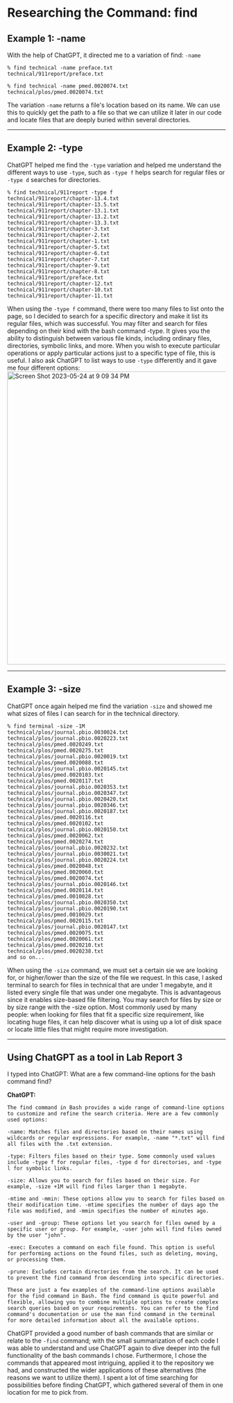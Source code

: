 # Researching the Command: find

## Example 1: -name

With the help of ChatGPT, it directed me to a variation of find: `-name`

```
% find technical -name preface.txt
technical/911report/preface.txt

% find technical -name pmed.0020074.txt
technical/plos/pmed.0020074.txt
```

The variation `-name` returns a file's location based on its name. We can use this to quickly get the path to a file so that we can utilize it later in our code and locate files that are deeply buried within several directories.

---

## Example 2: -type

ChatGPT helped me find the `-type` variation and helped me understand the different ways to use `-type`, such as `-type f` helps search for regular files or `-type d` searches for directories.

```
% find technical/911report -type f
technical/911report/chapter-13.4.txt
technical/911report/chapter-13.5.txt
technical/911report/chapter-13.1.txt
technical/911report/chapter-13.2.txt
technical/911report/chapter-13.3.txt
technical/911report/chapter-3.txt
technical/911report/chapter-2.txt
technical/911report/chapter-1.txt
technical/911report/chapter-5.txt
technical/911report/chapter-6.txt
technical/911report/chapter-7.txt
technical/911report/chapter-9.txt
technical/911report/chapter-8.txt
technical/911report/preface.txt
technical/911report/chapter-12.txt
technical/911report/chapter-10.txt
technical/911report/chapter-11.txt
```

When using the `-type f` command, there were too many files to list onto the page, so I decided to search for a specific directory and make it list its regular files, which was successful. You may filter and search for files depending on their kind with the bash command -type. It gives you the ability to distinguish between various file kinds, including ordinary files, directories, symbolic links, and more. When you wish to execute particular operations or apply particular actions just to a specific type of file, this is useful. I also ask ChatGPT to list ways to use `-type` differently and it gave me four different options: 
<img width="675" alt="Screen Shot 2023-05-24 at 9 09 34 PM" src="https://github.com/brrandonkim/cse15l-lab-reports/assets/110199983/72305c26-afd2-4451-a5c3-d97ccfdc4fc5">

---

## Example 3: -size

ChatGPT once again helped me find the variation `-size` and showed me what sizes of files I can search for in the technical directory.

```
% find terminal -size -1M
technical/plos/journal.pbio.0030024.txt
technical/plos/journal.pbio.0020223.txt
technical/plos/pmed.0020249.txt
technical/plos/pmed.0020275.txt
technical/plos/journal.pbio.0020019.txt
technical/plos/pmed.0020088.txt
technical/plos/journal.pbio.0020145.txt
technical/plos/pmed.0020103.txt
technical/plos/pmed.0020117.txt
technical/plos/journal.pbio.0020353.txt
technical/plos/journal.pbio.0020347.txt
technical/plos/journal.pbio.0020420.txt
technical/plos/journal.pbio.0020346.txt
technical/plos/journal.pbio.0020187.txt
technical/plos/pmed.0020116.txt
technical/plos/pmed.0020102.txt
technical/plos/journal.pbio.0020150.txt
technical/plos/pmed.0020062.txt
technical/plos/pmed.0020274.txt
technical/plos/journal.pbio.0020232.txt
technical/plos/journal.pbio.0030021.txt
technical/plos/journal.pbio.0020224.txt
technical/plos/pmed.0020048.txt
technical/plos/pmed.0020060.txt
technical/plos/pmed.0020074.txt
technical/plos/journal.pbio.0020146.txt
technical/plos/pmed.0020114.txt
technical/plos/pmed.0010028.txt
technical/plos/journal.pbio.0020350.txt
technical/plos/journal.pbio.0020190.txt
technical/plos/pmed.0010029.txt
technical/plos/pmed.0020115.txt
technical/plos/journal.pbio.0020147.txt
technical/plos/pmed.0020075.txt
technical/plos/pmed.0020061.txt
technical/plos/pmed.0020210.txt
technical/plos/pmed.0020238.txt
and so on...
```

When using the `-size` command, we must set a certain sie we are looking for, or higher/lower than the size of the file we request. In this case, I asked terminal to search for files in technical that are under 1 megabyte, and it listed every single file that was under one megabyte. This is advantageous since it enables size-based file filtering.  You may search for files by size or by size range with the -size option. Most commonly used by many people: when looking for files that fit a specific size requirement, like locating huge files, it can help discover what is using up a lot of disk space or locate little files that might require more investigation.

---

## Using ChatGPT as a tool in Lab Report 3

I typed into ChatGPT: What are a few command-line options for the bash command find?

**ChatGPT:**
```
The find command in Bash provides a wide range of command-line options to customize and refine the search criteria. Here are a few commonly used options:

-name: Matches files and directories based on their names using wildcards or regular expressions. For example, -name "*.txt" will find all files with the .txt extension.

-type: Filters files based on their type. Some commonly used values include -type f for regular files, -type d for directories, and -type l for symbolic links.

-size: Allows you to search for files based on their size. For example, -size +1M will find files larger than 1 megabyte.

-mtime and -mmin: These options allow you to search for files based on their modification time. -mtime specifies the number of days ago the file was modified, and -mmin specifies the number of minutes ago.

-user and -group: These options let you search for files owned by a specific user or group. For example, -user john will find files owned by the user "john".

-exec: Executes a command on each file found. This option is useful for performing actions on the found files, such as deleting, moving, or processing them.

-prune: Excludes certain directories from the search. It can be used to prevent the find command from descending into specific directories.

These are just a few examples of the command-line options available for the find command in Bash. The find command is quite powerful and flexible, allowing you to combine multiple options to create complex search queries based on your requirements. You can refer to the find command's documentation or use the man find command in the terminal for more detailed information about all the available options.
```

ChatGPT provided a good number of bash commands that are similar or relate to the `-find` command; with the small summarization of each code I was able to understand and use ChatGPT again to dive deeper into the full functionality of the bash commands I chose. Furthermore, I chose the commands that appeared most intriguing, applied it to the repository we had, and constructed the wider applications of these alternatives (the reasons we want to utilize them). I spent a lot of time searching for possibilities before finding ChatGPT, which gathered several of them in one location for me to pick from.
